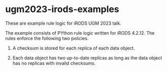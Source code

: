 # ugm2023-irods-examples

These are example rule logic for iRODS UGM 2023 talk.

The example consists of PYthon rule logic written for iRODS 4.2.12. The rules enforce the following two policies.

1. A checksum is stored for each replica of each data object.

2. Each data object has two up-to-date replicas as long as the data object has no replicas with invalid checksums.
